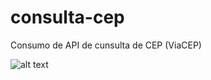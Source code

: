 # consulta-cep
Consumo de API de cunsulta de CEP (ViaCEP)

![alt text](https://github.com/Adriel-Cochito/consulta-cep/edit/main/to/homePage.PNG)
